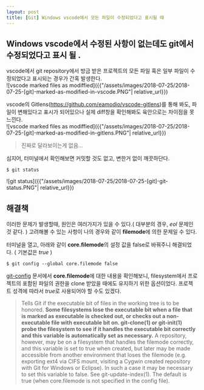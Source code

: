 ```yaml
---
layout: post
title: [Git] Windows vscode에서 모든 파일이 수정되었다고 표시될 때
---
```

## Windows vscode에서 수정된 사항이 없는데도 git에서 수정되었다고 표시 될 .

vscode에서 git repository에서 방금 받은 프로젝트의 모든 파일 혹은 일부 파일이 수정되었다고 표시되는 경우가 간혹 발생한다.   
![vscode marked files as modiffied]({{"/assets/images/2018-07-25/2018-07-25-[git]-marked-as-modified-in-vscode.PNG"| relative_url}})

vscode의 Gitlens(https://github.com/eamodio/vscode-gitlens)를 통해 봐도, 파일이 변해있다고 표시가 되어있으나 실제 diff창을 확인해봐도 육안으로는 차이점을 못 느낀다.  
![vscode marked files as modiffied]({{"/assets/images/2018-07-25/2018-07-25-[git]-marked-as-modified-in-gitlens.PNG"| relative_url}})

> 진짜로 달라보이는게 없음...

심지어, 터미널에서 확인해보면 커밋할 것도 없고, 변한거 없이 깨끗하단다.

```
$ git status
```

![git status]({{"/assets/images/2018-07-25/2018-07-25-[git]-git-status.PNG"| relative_url}})



## 해결책
이러한 문제가 발생할때, 원인은 여러가지가 있을 수 있다.( 대부분의 경우, *eol* 문제인 것 같다. )
고려해볼 수 있는 사항이 나의 경우와 같이 **filemode**에 의한 문제일 수 있다.

터미널을 열고, 아래와 같이 **core.filemode**의 설정 값을 false로 바꿔주니 해결되었다. ( 기본값은 *true* )

```
$ git config --global core.filemode false
```

[git-config](https://mirrors.edge.kernel.org/pub/software/scm/git/docs/git-config.html) 문서에서 **core.filemode**에 대한 내용을 확인해보니, filesystem에서 프로젝트의 포함된 파일의 권한을 clone 받았을 때에도 유지하기 위한 옵션이었다. 프로젝트 성격에 따라서 *true*로 사용되어야 할 수도 있겠다.

> Tells Git if the executable bit of files in the working tree is to be honored. **Some filesystems lose the executable bit when a file that is marked as executable is checked out, or checks out a non-executable file with executable bit on. git-clone(1) or git-init(1) probe the filesystem to see if it handles the executable bit correctly and this variable is automatically set as necessary.**  A repository, however, may be on a filesystem that handles the filemode correctly, and this variable is set to true when created, but later may be made accessible from another environment that loses the filemode (e.g. exporting ext4 via CIFS mount, visiting a Cygwin created repository with Git for Windows or Eclipse). In such a case it may be necessary to set this variable to false. See git-update-index(1). The default is true (when core.filemode is not specified in the config file).